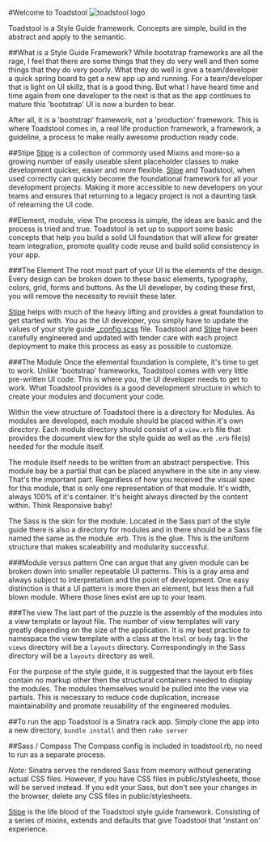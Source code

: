#Welcome to Toadstool
![toadstool logo](/Anotheruiguy/toadstool/raw/master/public/images/toadstool-logo.png "toadstool - put that in your styleguide")

Toadstool is a Style Guide framework. Concepts are simple, build in the abstract and apply to the semantic. 

##What is a Style Guide Framework?
While bootstrap frameworks are all the rage, I feel that there are some things that they do very well and then some things that they do very poorly. What they do well is give a team/developer a quick spring board to get a new app up and running. For a team/developer that is light on UI skillz, that is a good thing. But what I have heard time and time again from one developer to the next is that as the app continues to mature this 'bootstrap' UI is now a burden to bear.

After all, it is a 'bootstrap' framework, not a 'production' framework. This is where Toadstool comes in, a real life production framework, a framework, a guideline, a process to make really awesome production ready code.

##Stipe
[Stipe](https://github.com/Anotheruiguy/stipe) is a collection of commonly used Mixins and more-so a growing number of easily useable silent placeholder classes to make development quicker, easier and more flexible. [Stipe](https://github.com/Anotheruiguy/stipe) and Toadstool, when used correctly can quickly become the foundational framework for all your development projects. Making it more accessible to new developers on your teams and ensures that returning to a legacy project is not a daunting task of relearning the UI code.  

##Element, module, view
The process is simple, the ideas are basic and the process is tried and true. Toadstool is set up to support some basic concepts that help you build a solid UI foundation that will allow for greater team integration, promote quality code reuse and build solid consistency in your app.  

###The Element
The root most part of your UI is the elements of the design. Every design can be broken down to these basic elements, typography, colors, grid, forms and buttons. As the UI developer, by coding these first, you will remove the necessity to revisit these later. 

[Stipe](https://github.com/Anotheruiguy/stipe) helps with much of the heavy lifting and provides a great foundation to get started with. You as the UI developer, you simply have to update the values of your style guide [_config.scss](http://goo.gl/PqQSK) file. Toadstool and [Stipe](https://github.com/Anotheruiguy/stipe) have been carefully engineered and updated with tender care with each project deployment to make this process as easy as possible to customize. 

###The Module
Once the elemental foundation is complete, it's time to get to work. Unlike 'bootstrap' frameworks, Toadstool comes with very little pre-written UI code. This is where you, the UI developer needs to get to work. What Toadstool provides is a good development structure in which to create your modules and document your code.

Within the view structure of Toadstool there is a directory for Modules. As modules are developed, each module should be placed within it's own directory. Each module directory should consist of a `view.erb` file that provides the document view for the style guide as well as the `.erb` file(s) needed for the module itself. 

The module itself needs to be written from an abstract perspective. This module bay be a partial that can be placed anywhere in the site in any view. That's the important part. Regardless of how you received the visual spec for this module, that is only one representation of that module. It's width, always 100% of it's container. It's height always directed by the content within. Think Responsive baby!

The Sass is the skin for the module. Located in the Sass part of the style guide there is also a directory for modules and in there should be a Sass file named the same as the module .erb. This is the glue. This is the uniform structure that makes scaleability and modularity successful. 

###Module versus pattern
One can argue that any given module can be broken down into smaller repeatable UI patterns. This is a gray area and always subject to interpretation and the point of development. One easy distinction is that a UI pattern is more then an element, but less then a full blown module. Where those lines exist are up to your team. 

###The view
The last part of the puzzle is the assembly of the modules into a view template or layout file. The number of view templates will vary greatly depending on the size of the application. It is my best practice to namespace the view template with a class at the `html` or `body` tag. In the `views` directory will be a `layouts` directory. Correspondingly in the Sass directory will be a `layouts` directory as well. 

For the purpose of the style guide, it is suggested that the layout erb files contain no markup other then the structural containers needed to display the modules. The modules themselves would be pulled into the view via partials. This is necessary to reduce code duplication, increase maintainability and promote reusability of the engineered modules.

##To run the app
Toadstool is a Sinatra rack app. Simply clone the app into a new directory, `bundle install` and then `rake server`

##Sass / Compass
The Compass config is included in toadstool.rb, no need to run as a separate process. 

*Note:* Sinatra serves the rendered Sass from memory without generating actual CSS files. However, if you have CSS files in public/stylesheets, those will be served instead. If you edit your Sass, but don't see your changes in the browser, delete any CSS files in public/stylesheets. 

[Stipe](https://github.com/Anotheruiguy/stipe) is the life blood of the Toadstool style guide framework. Consisting of a series of mixins, extends and defaults that give Toadstool that 'instant on' experience. 